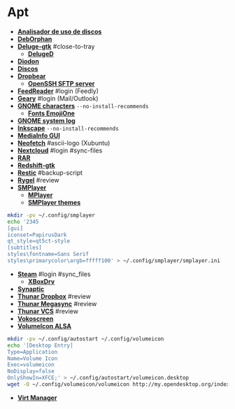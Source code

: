# Apt
 - [**Analisador de uso de discos**](http://apt.ubuntu.com/p/baobab)
 - [**DebOrphan**](http://apt.ubuntu.com/p/deborphan)
 - [**Deluge-gtk**](http://apt.ubuntu.com/p/deluge-gtk) #close-to-tray
    - [**DelugeD**](http://apt.ubuntu.com/p/deluged)
 - [**Diodon**](http://apt.ubuntu.com/p/diodon)
 - [**Discos**](http://apt.ubuntu.com/p/gnome-disk-utility)
 - [**Dropbear**](http://apt.ubuntu.com/p/dropbear)
     - [**OpenSSH SFTP server**](http://apt.ubuntu.com/p/openssh-sftp-server)
 - [**FeedReader**](http://apt.ubuntu.com/p/feedreader) #login (Feedly)
 - [**Geary**](http://apt.ubuntu.com/p/geary) #login (Mail/Outlook)
 - [**GNOME characters**](http://apt.ubuntu.com/p/gnome-characters) `--no-install-recommends`
    - [**Fonts EmojiOne**](http://apt.ubuntu.com/p/fonts-emojione)
 - [**GNOME system log**](http://apt.ubuntu.com/p/gnome-system-log)
 - [**Inkscape**](http://apt.ubuntu.com/p/inkscape) `--no-install-recommends`
 - [**MediaInfo GUI**](http://apt.ubuntu.com/p/mediainfo-gui)
 - [**Neofetch**](http://apt.ubuntu.com/p/neofetch) #ascii-logo (Xubuntu)
 - [**Nextcloud**](http://apt.ubuntu.com/p/nextcloud-desktop) #login #sync-files
 - [**RAR**](http://apt.ubuntu.com/p/rar)
 - [**Redshift-gtk**](http://apt.ubuntu.com/p/redshift-gtk)
 - [**Restic**](http://apt.ubuntu.com/p/restic) #backup-script
 - [**Rygel**](http://apt.ubuntu.com/p/rygel-preferences) #review
 - [**SMPlayer**](http://apt.ubuntu.com/p/smplayer)
     - [**MPlayer**](http://apt.ubuntu.com/p/mplayer)
     - [**SMPlayer themes**](http://apt.ubuntu.com/p/smplayer-themes)
```bash
mkdir -pv ~/.config/smplayer
echo '2345 	
[gui]
iconset=PapirusDark
qt_style=qt5ct-style
[subtitles]
styles\fontname=Sans Serif
styles\primarycolor\argb=fffff100' > ~/.config/smplayer/smplayer.ini
```
 - [**Steam**](http://apt.ubuntu.com/p/steam-installer) #login #sync_files
     - [**XBoxDrv**](http://apt.ubuntu.com/p/xboxdrv)
 - [**Synaptic**](http://apt.ubuntu.com/p/synaptic)
 - [**Thunar Dropbox**](http://apt.ubuntu.com/p/thunar-dropbox-plugin) #review
 - [**Thunar Megasync**](http://apt.ubuntu.com/p/thunar-megasync) #review
 - [**Thunar VCS**](http://apt.ubuntu.com/p/thunar-vcs-plugin) #review
 - [**Vokoscreen**](http://apt.ubuntu.com/p/vokoscreen)
 - [**VolumeIcon ALSA**](http://apt.ubuntu.com/p/volumeicon-alsa)
```bash
mkdir -pv ~/.config/autostart ~/.config/volumeicon
echo '[Desktop Entry]
Type=Application
Name=Volume Icon
Exec=volumeicon
NoDisplay=false
OnlyShowIn=XFCE;' > ~/.config/autostart/volumeicon.desktop
wget -O ~/.config/volumeicon/volumeicon http://my.opendesktop.org/index.php/s/tw8kNw3pjdQbfwB/download #update-link  #review device
```
 - [**Virt Manager**](http://apt.ubuntu.com/p/virt-manager)